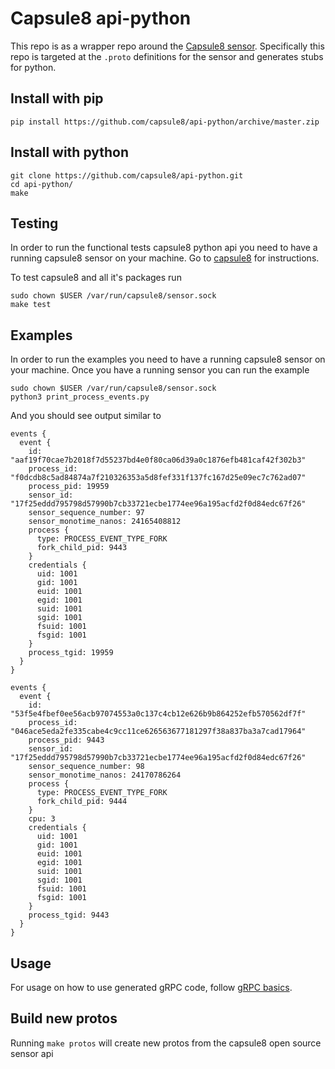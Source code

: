 # Capsule8 api-python

This repo is as a wrapper repo around the [Capsule8 sensor](https://github.com/capsule8/capsule8). Specifically this repo is targeted at the `.proto` definitions for the sensor and generates stubs for python.  

## Install with pip

```
pip install https://github.com/capsule8/api-python/archive/master.zip
```

## Install with python

```
git clone https://github.com/capsule8/api-python.git
cd api-python/
make
```

## Testing

In order to run the functional tests capsule8 python api you need to have a running capsule8 sensor on your machine. Go to [capsule8](https://github.com/capsule8/capsule8) for instructions.

To test capsule8 and all it's packages run

```
sudo chown $USER /var/run/capsule8/sensor.sock
make test
```

## Examples

In order to run the examples you need to have a running capsule8 sensor on your machine. Once you have a running sensor you can run the example

```
sudo chown $USER /var/run/capsule8/sensor.sock
python3 print_process_events.py
```

And you should see output similar to
```
events {
  event {
    id: "aaf19f70cae7b2018f7d55237bd4e0f80ca06d39a0c1876efb481caf42f302b3"
    process_id: "f0dcdb8c5ad84874a7f210326353a5d8fef331f137fc167d25e09ec7c762ad07"
    process_pid: 19959
    sensor_id: "17f25eddd795798d57990b7cb33721ecbe1774ee96a195acfd2f0d84edc67f26"
    sensor_sequence_number: 97
    sensor_monotime_nanos: 24165408812
    process {
      type: PROCESS_EVENT_TYPE_FORK
      fork_child_pid: 9443
    }
    credentials {
      uid: 1001
      gid: 1001
      euid: 1001
      egid: 1001
      suid: 1001
      sgid: 1001
      fsuid: 1001
      fsgid: 1001
    }
    process_tgid: 19959
  }
}

events {
  event {
    id: "53f5e4fbef0ee56acb97074553a0c137c4cb12e626b9b864252efb570562df7f"
    process_id: "046ace5eda2fe335cabe4c9cc11ce626563677181297f38a837ba3a7cad17964"
    process_pid: 9443
    sensor_id: "17f25eddd795798d57990b7cb33721ecbe1774ee96a195acfd2f0d84edc67f26"
    sensor_sequence_number: 98
    sensor_monotime_nanos: 24170786264
    process {
      type: PROCESS_EVENT_TYPE_FORK
      fork_child_pid: 9444
    }
    cpu: 3
    credentials {
      uid: 1001
      gid: 1001
      euid: 1001
      egid: 1001
      suid: 1001
      sgid: 1001
      fsuid: 1001
      fsgid: 1001
    }
    process_tgid: 9443
  }
}
```

## Usage

For usage on how to use generated gRPC code, follow [gRPC basics](https://grpc.io/docs/tutorials/basic/python.html).

## Build new protos

Running `make protos` will create new protos from the capsule8 open source sensor api

